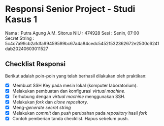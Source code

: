 # Responsi Senior Project - Studi Kasus 1

Nama : Putra Agung A.M. Sitorus 
NIU : 474928
Sesi : Senin, 07:00  
Secret String : 5c4c7a99cb2a1dfa99459599bc67a4a84cedc5452f532362672e2500c6241dab20240603011527

## Checklist Responsi

Berikut adalah poin-poin yang telah berhasil dilakukan oleh praktikan:

- [x] Membuat SSH Key pada mesin lokal (komputer laboratorium).
- [x] Melakukan pembuatan dan konfigurasi _virtual machine_.
- [x] Terhubung dengan _virtual machine_ menggunakan SSH.
- [x] Melakukan _fork_ dan _clone_ _repository_.
- [x] Meng-_generate_ _secret string_
- [x] Melakukan _commit_ dan _push_ perubahan pada _repository_ hasil _fork_
- [x] Contoh pemberian tanda checklist. Hapus sebelum push.
